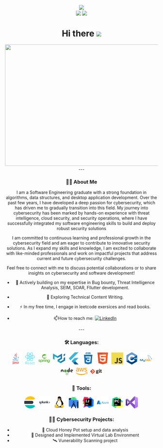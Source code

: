 <div id="header" align="center">  <img src="https://i.giphy.com/media/v1.Y2lkPTc5MGI3NjExdWUza3pnZzd1OTEzczA2NWkwdHo4bWhoem93cWV1NGNuaXoxaXk0aiZlcD12MV9pbnRlcm5hbF9naWZfYnlfaWQmY3Q9cw/cIn5fTcjnKhStIeAef/giphy.gif" width="150"/>
</div>
<div id ="badges" align="center">
    <img src="https://komarev.com/ghpvc/?username=Musaddiq0&color=blueviolet&label=PROFILE+VIEWS&style=flat-square"/>
  <a href="www.linkedin.com/in/musaddique-muhammed-sadiq-2b54b119a">
<img src="https://img.shields.io/badge/LinkedIn-blue?logo=linkedin&logoColor=white&style=for-the-badge">
    </a>
  <h1>
  Hi there
  <img src="https://media.giphy.com/media/hvRJCLFzcasrR4ia7z/giphy.gif" width="30px"/>
</h1>
  <div align="center">
    <img src="https://external-content.duckduckgo.com/iu/?u=https%3A%2F%2Fkrazytech.com%2Fwp-content%2Fuploads%2F2021%2F10%2FTackle-Cybersecurity-Threats-scaled.jpeg&f=1&nofb=1&ipt=cf1c3f49d9015745bc1505aa7fb3fc9a5159dfc174b4fd3a21ee95762fb2aeb4&ipo=images" width="700" height="400"/>
</div>
<div id="bio">
---
  
### :man_technologist: About Me 
I am a Software Engineering graduate with a strong foundation in algorithms, data structures, and desktop application development. Over the past few years, I have developed a deep passion for cybersecurity, which has driven me to gradually transition into this field. My journey into cybersecurity has been marked by hands-on experience with threat intelligence, cloud security, and security operations, where I have successfully integrated my software engineering skills to build and deploy robust security solutions

I am committed to continuous learning and professional growth in the cybersecurity field and am eager to contribute to innovative security solutions. As I expand my skills and knowledge, I am excited to collaborate with like-minded professionals and work on impactful projects that address current and future cybersecurity challenges.

Feel free to connect with me to discuss potential collaborations or to share insights on cybersecurity and software development!


- 🚧 Actively building on my expertise in Bug bounty, Threat Intelligence Analysis, SEIM, SOAR, Fllutter development.

- :seedling: Exploring Technical Content Writing.

- :zap: In my free time, I engage in leetcode exersices and read books.

- :mailbox:How to reach me: [![LinkedIn](https://img.icons8.com/color/48/000000/linkedin.png)](https://www.linkedin.com/in/musaddique-muhammed-sadiq-2b54b119a)

</div>
<div id="languages and tools">
  ---
  
  ### 🛠️ Languages:
  <div>
  <img src="https://github.com/devicons/devicon/blob/master/icons/java/java-original-wordmark.svg" title="Java" alt="Java" width="40" height="40"/>&nbsp;
  <img src="https://github.com/devicons/devicon/blob/master/icons/react/react-original-wordmark.svg" title="React" alt="React" width="40" height="40"/>&nbsp;
  <img src="https://github.com/devicons/devicon/blob/master/icons/spring/spring-original-wordmark.svg" title="Spring" alt="Spring" width="40" height="40"/>&nbsp;
  <img src="https://github.com/devicons/devicon/blob/master/icons/materialui/materialui-original.svg" title="Material UI" alt="Material UI" width="40" height="40"/>&nbsp;
  <img src="https://github.com/devicons/devicon/blob/master/icons/flutter/flutter-original.svg" title="Flutter" alt="Flutter" width="40" height="40"/>&nbsp;
  <img src="https://github.com/devicons/devicon/blob/master/icons/css3/css3-plain-wordmark.svg"  title="CSS3" alt="CSS" width="40" height="40"/>&nbsp;
  <img src="https://github.com/devicons/devicon/blob/master/icons/html5/html5-original.svg" title="HTML5" alt="HTML" width="40" height="40"/>&nbsp;
  <img src="https://github.com/devicons/devicon/blob/master/icons/javascript/javascript-original.svg" title="JavaScript" alt="JavaScript" width="40" height="40"/>&nbsp;
  <img src="https://github.com/devicons/devicon/blob/master/icons/cplusplus/cplusplus-original.svg" title="cplusplus" alt="cplusplus" width="40" height="40"/>&nbsp;
  <img src="https://github.com/devicons/devicon/blob/master/icons/mysql/mysql-original-wordmark.svg" title="MySQL"  alt="MySQL" width="40" height="40"/>&nbsp;
  <img src="https://github.com/devicons/devicon/blob/master/icons/nodejs/nodejs-original-wordmark.svg" title="NodeJS" alt="NodeJS" width="40" height="40"/>&nbsp;
  <img src="https://github.com/devicons/devicon/blob/master/icons/amazonwebservices/amazonwebservices-plain-wordmark.svg" title="AWS" alt="AWS" width="40" height="40"/>&nbsp;
  <img src="https://github.com/devicons/devicon/blob/master/icons/git/git-original-wordmark.svg" title="Git" **alt="Git" width="40" height="40"/>
</div>

  ### 🧰 Tools:
  <div>
  <img src="https://github.com/devicons/devicon/blob/master/icons/elasticsearch/elasticsearch-original.svg" title="Elasticsearch" alt="Elasticsearch" width="40" height="40"/>&nbsp;
  <img src="https://github.com/devicons/devicon/blob/master/icons/splunk/splunk-original-wordmark.svg" title="splunk" alt="splunk" width="40" height="40"/>&nbsp;
  <img src="https://github.com/devicons/devicon/blob/master/icons/linux/linux-original.svg" title="linux" alt="linux" width="40" height="40"/>&nbsp;
  <img src="https://github.com/devicons/devicon/blob/master/icons/androidstudio/androidstudio-original.svg" title="androidstudio" alt="androidstudio" width="40" height="40"/>&nbsp;
  <img src="https://github.com/devicons/devicon/blob/master/icons/intellij/intellij-original.svg" title="intellij" alt="intellij" width="40" height="40"/>&nbsp;
    <img src="https://github.com/devicons/devicon/blob/master/icons/azure/azure-original-wordmark.svg" title="azure" alt="azure" width="40" height="40"/>&nbsp;
    <img src="https://github.com/devicons/devicon/blob/master/icons/pycharm/pycharm-original.svg" title="pycharm" alt="pycharm" width="40" height="40"/>&nbsp;
    <img src="https://github.com/devicons/devicon/blob/master/icons/visualstudio/visualstudio-original.svg" title="visualstudio" alt="visualstudio" width="40" height="40"/>&nbsp;
  </div>

  ### 👨‍💻 Cybersecurity Projects:
  - 🍯 Cloud Honey Pot setup and data analysis
  - 🔬 Designed and Implemented Virtual Lab Environment
  - 🛰️ Vunerability Scanning project
</div>



</div>





